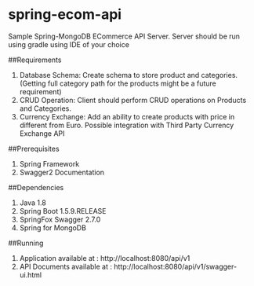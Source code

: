 # spring-ecom-api
Sample Spring-MongoDB ECommerce API Server. 
Server should be run using gradle using IDE of your choice

##Requirements
1. Database Schema: Create schema to store product and categories. (Getting full category path for the products might be a future requirement)
2. CRUD Operation: Client should perform CRUD operations on Products and Categories.
3. Currency Exchange: Add an ability to create products with price in different from Euro. Possible integration with Third Party Currency Exchange API

##Prerequisites
1. Spring Framework
2. Swagger2 Documentation


##Dependencies
1. Java 1.8 
2. Spring Boot 1.5.9.RELEASE
3. SpringFox Swagger 2.7.0 
4. Spring for MongoDB 

##Running
1. Application available at : http://localhost:8080/api/v1
2. API Documents available at : http://localhost:8080/api/v1/swagger-ui.html